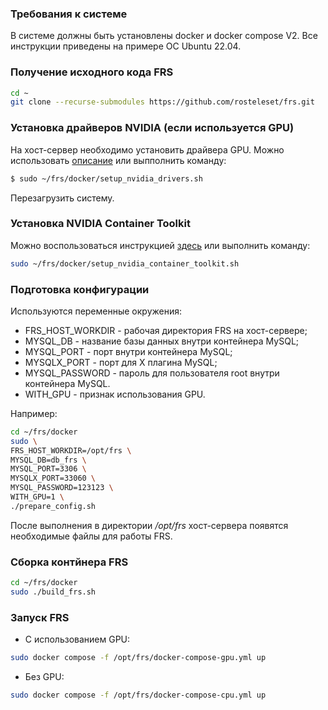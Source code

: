 ### Требования к системе
В системе должны быть установлены docker и docker compose V2. Все инструкции приведены на примере ОС Ubuntu 22.04.

### Получение исходного кода FRS
```bash
cd ~
git clone --recurse-submodules https://github.com/rosteleset/frs.git
```

### Установка драйверов NVIDIA (если используется GPU)
На хост-сервер необходимо установить драйвера GPU. Можно использовать [описание](https://docs.nvidia.com/datacenter/tesla/tesla-installation-notes/index.html#ubuntu-lts) или выпполнить команду:
```bash
$ sudo ~/frs/docker/setup_nvidia_drivers.sh
```
Перезагрузить систему.

### Установка NVIDIA Container Toolkit
Можно воспользоваться инструкцией [здесь](https://docs.nvidia.com/datacenter/cloud-native/container-toolkit/install-guide.html#getting-started) или выполнить команду:
```bash
sudo ~/frs/docker/setup_nvidia_container_toolkit.sh
```

### Подготовка конфигурации
Используются переменные окружения:
* FRS_HOST_WORKDIR - рабочая директория FRS на хост-сервере;
* MYSQL_DB - название базы данных внутри контейнера MySQL;
* MYSQL_PORT - порт внутри контейнера MySQL;
* MYSQLX_PORT - порт для X плагина MySQL;
* MYSQL_PASSWORD - пароль для пользователя root внутри контейнера MySQL.
* WITH_GPU - признак использования GPU.

Например:
```bash
cd ~/frs/docker
sudo \
FRS_HOST_WORKDIR=/opt/frs \
MYSQL_DB=db_frs \
MYSQL_PORT=3306 \
MYSQLX_PORT=33060 \
MYSQL_PASSWORD=123123 \
WITH_GPU=1 \
./prepare_config.sh
```
После выполнения в директории */opt/frs* хост-сервера появятся необходимые файлы для работы FRS.

### Сборка контйнера FRS
```bash
cd ~/frs/docker
sudo ./build_frs.sh
```

### Запуск FRS
* С использованием GPU:
```bash
sudo docker compose -f /opt/frs/docker-compose-gpu.yml up
```
* Без GPU:
```bash
sudo docker compose -f /opt/frs/docker-compose-cpu.yml up
```
